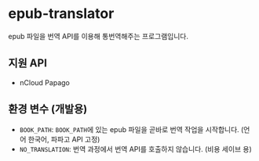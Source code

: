# epub-translator

epub 파일을 번역 API를 이용해 통번역해주는 프로그램입니다.

## 지원 API

- nCloud Papago

## 환경 변수 (개발용)

- `BOOK_PATH`: `BOOK_PATH`에 있는 epub 파일을 곧바로 번역 작업을 시작합니다. (언어 한국어, 파파고 API 고정)
- `NO_TRANSLATION`: 번역 과정에서 번역 API를 호출하지 않습니다. (비용 세이브 용)
